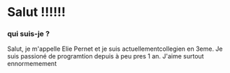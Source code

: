 # Salut !!!!!!

### qui suis-je ?
Salut, je m'appelle Elie Pernet et je suis actuellementcollegien en 3eme. Je suis passioné de programtion depuis à peu pres 1 an. J'aime surtout ennormemement
